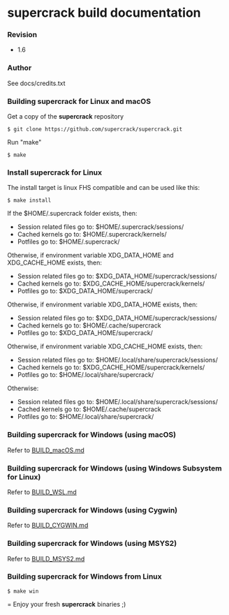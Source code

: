 supercrack build documentation
=

### Revision ###

* 1.6

### Author ###

See docs/credits.txt

### Building supercrack for Linux and macOS ###

Get a copy of the **supercrack** repository

```
$ git clone https://github.com/supercrack/supercrack.git
```

Run "make"

```
$ make
```

### Install supercrack for Linux ###

The install target is linux FHS compatible and can be used like this:

```
$ make install
```

If the $HOME/.supercrack folder exists, then:

- Session related files go to: $HOME/.supercrack/sessions/
- Cached kernels go to: $HOME/.supercrack/kernels/
- Potfiles go to: $HOME/.supercrack/

Otherwise, if environment variable XDG_DATA_HOME and XDG_CACHE_HOME exists, then:

- Session related files go to: $XDG_DATA_HOME/supercrack/sessions/
- Cached kernels go to: $XDG_CACHE_HOME/supercrack/kernels/
- Potfiles go to: $XDG_DATA_HOME/supercrack/

Otherwise, if environment variable XDG_DATA_HOME exists, then:

- Session related files go to: $XDG_DATA_HOME/supercrack/sessions/
- Cached kernels go to: $HOME/.cache/supercrack
- Potfiles go to: $XDG_DATA_HOME/supercrack/

Otherwise, if environment variable XDG_CACHE_HOME exists, then:

- Session related files go to: $HOME/.local/share/supercrack/sessions/
- Cached kernels go to: $XDG_CACHE_HOME/supercrack/kernels/
- Potfiles go to: $HOME/.local/share/supercrack/

Otherwise:

- Session related files go to: $HOME/.local/share/supercrack/sessions/
- Cached kernels go to: $HOME/.cache/supercrack
- Potfiles go to: $HOME/.local/share/supercrack/

### Building supercrack for Windows (using macOS) ###

Refer to [BUILD_macOS.md](BUILD_macOS.md)

### Building supercrack for Windows (using Windows Subsystem for Linux) ###

Refer to [BUILD_WSL.md](BUILD_WSL.md)

### Building supercrack for Windows (using Cygwin) ###

Refer to [BUILD_CYGWIN.md](BUILD_CYGWIN.md)

### Building supercrack for Windows (using MSYS2) ###

Refer to [BUILD_MSYS2.md](BUILD_MSYS2.md)

### Building supercrack for Windows from Linux ###

```
$ make win
```

=
Enjoy your fresh **supercrack** binaries ;)
